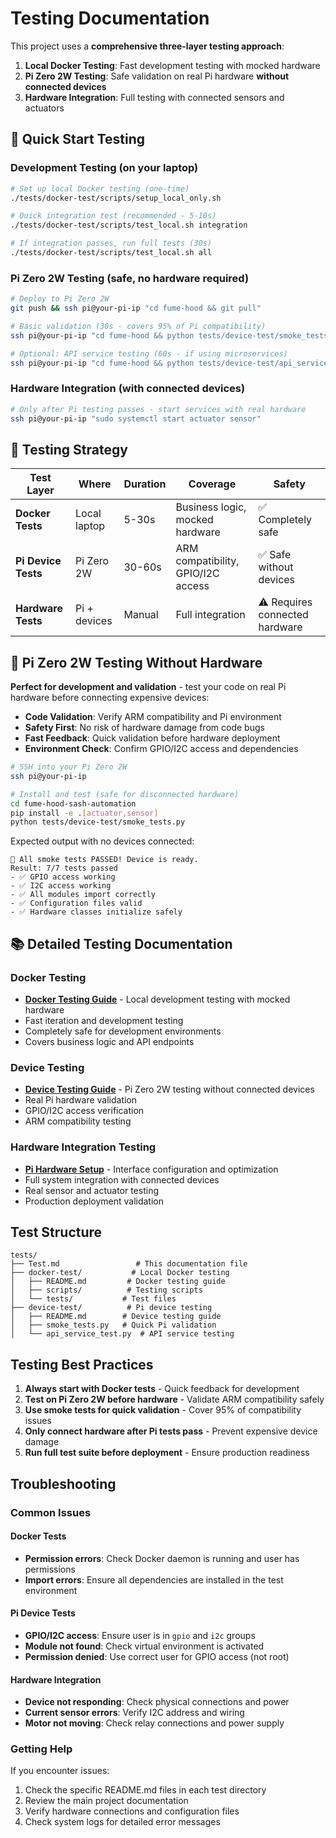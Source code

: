 # Testing Documentation

This project uses a **comprehensive three-layer testing approach**:

1. **Local Docker Testing**: Fast development testing with mocked hardware
2. **Pi Zero 2W Testing**: Safe validation on real Pi hardware **without connected devices**
3. **Hardware Integration**: Full testing with connected sensors and actuators

## 🚀 Quick Start Testing

### **Development Testing** (on your laptop)
```bash
# Set up local Docker testing (one-time)
./tests/docker-test/scripts/setup_local_only.sh

# Quick integration test (recommended - 5-10s)
./tests/docker-test/scripts/test_local.sh integration

# If integration passes, run full tests (30s)
./tests/docker-test/scripts/test_local.sh all
```

### **Pi Zero 2W Testing** (safe, no hardware required)
```bash
# Deploy to Pi Zero 2W
git push && ssh pi@your-pi-ip "cd fume-hood && git pull"

# Basic validation (30s - covers 95% of Pi compatibility)
ssh pi@your-pi-ip "cd fume-hood && python tests/device-test/smoke_tests.py"

# Optional: API service testing (60s - if using microservices)
ssh pi@your-pi-ip "cd fume-hood && python tests/device-test/api_service_test.py"
```

### **Hardware Integration** (with connected devices)
```bash
# Only after Pi testing passes - start services with real hardware
ssh pi@your-pi-ip "sudo systemctl start actuator sensor"
```

## 🎯 Testing Strategy

| Test Layer | Where | Duration | Coverage | Safety |
|------------|-------|----------|----------|---------|
| **Docker Tests** | Local laptop | 5-30s | Business logic, mocked hardware | ✅ Completely safe |
| **Pi Device Tests** | Pi Zero 2W | 30-60s | ARM compatibility, GPIO/I2C access | ✅ Safe without devices |
| **Hardware Tests** | Pi + devices | Manual | Full integration | ⚠️ Requires connected hardware |

## 🔧 Pi Zero 2W Testing Without Hardware

**Perfect for development and validation** - test your code on real Pi hardware before connecting expensive devices:

- **Code Validation**: Verify ARM compatibility and Pi environment
- **Safety First**: No risk of hardware damage from code bugs
- **Fast Feedback**: Quick validation before hardware deployment
- **Environment Check**: Confirm GPIO/I2C access and dependencies

```bash
# SSH into your Pi Zero 2W
ssh pi@your-pi-ip

# Install and test (safe for disconnected hardware)
cd fume-hood-sash-automation
pip install -e .[actuator,sensor]
python tests/device-test/smoke_tests.py
```

Expected output with no devices connected:
```
🎉 All smoke tests PASSED! Device is ready.
Result: 7/7 tests passed
- ✅ GPIO access working
- ✅ I2C access working  
- ✅ All modules import correctly
- ✅ Configuration files valid
- ✅ Hardware classes initialize safely
```

## 📚 Detailed Testing Documentation

### Docker Testing
- **[Docker Testing Guide](docker-test/README.md)** - Local development testing with mocked hardware
- Fast iteration and development testing
- Completely safe for development environments
- Covers business logic and API endpoints

### Device Testing
- **[Device Testing Guide](device-test/README.md)** - Pi Zero 2W testing without connected devices
- Real Pi hardware validation
- GPIO/I2C access verification
- ARM compatibility testing

### Hardware Integration Testing
- **[Pi Hardware Setup](device-test/README.md#pi-zero-2w-specific-setup)** - Interface configuration and optimization
- Full system integration with connected devices
- Real sensor and actuator testing
- Production deployment validation

## Test Structure

```
tests/
├── Test.md                 # This documentation file
├── docker-test/           # Local Docker testing
│   ├── README.md         # Docker testing guide
│   ├── scripts/          # Testing scripts
│   └── tests/           # Test files
├── device-test/          # Pi device testing
│   ├── README.md        # Device testing guide
│   ├── smoke_tests.py   # Quick Pi validation
│   └── api_service_test.py  # API service testing
```

## Testing Best Practices

1. **Always start with Docker tests** - Quick feedback for development
2. **Test on Pi Zero 2W before hardware** - Validate ARM compatibility safely
3. **Use smoke tests for quick validation** - Cover 95% of compatibility issues
4. **Only connect hardware after Pi tests pass** - Prevent expensive device damage
5. **Run full test suite before deployment** - Ensure production readiness

## Troubleshooting

### Common Issues

#### Docker Tests
- **Permission errors**: Check Docker daemon is running and user has permissions
- **Import errors**: Ensure all dependencies are installed in the test environment

#### Pi Device Tests
- **GPIO/I2C access**: Ensure user is in `gpio` and `i2c` groups
- **Module not found**: Check virtual environment is activated
- **Permission denied**: Use correct user for GPIO access (not root)

#### Hardware Integration
- **Device not responding**: Check physical connections and power
- **Current sensor errors**: Verify I2C address and wiring
- **Motor not moving**: Check relay connections and power supply

### Getting Help

If you encounter issues:
1. Check the specific README.md files in each test directory
2. Review the main project documentation
3. Verify hardware connections and configuration files
4. Check system logs for detailed error messages 